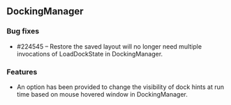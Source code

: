 ## DockingManager
  
### Bug fixes

* \#224545 – Restore the saved layout will no longer need multiple invocations of LoadDockState in DockingManager.

### Features

* An option has been provided to change the visibility of dock hints at run time based on mouse hovered window in DockingManager. 